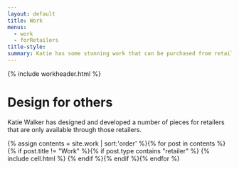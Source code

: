 ```yaml
---
layout: default
title: Work
menus: 
  - work
  - forRetailers
title-style: 
summary: Katie has some stunning work that can be purchased from retailers
---
```

{% include workheader.html %}

<div class="content for_retailers" markdown="1">

# Design for others #

Katie Walker has designed and developed a number of pieces for retailers that are only available through those retailers.
  
  <div class="grid clearfix">
    {% assign contents = site.work | sort:'order' %}{% for post in contents %}{% if post.title != "Work" %}{% if post.type contains "retailer" %}
    {% include cell.html %}
    {% endif %}{% endif %}{% endfor %}
  </div>
</div>

